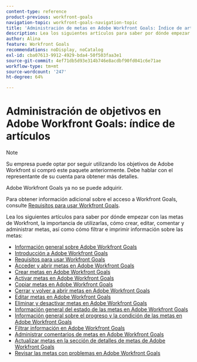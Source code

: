 ```yaml
---
content-type: reference
product-previous: workfront-goals
navigation-topic: workfront-goals-navigation-topic
title: 'Administración de metas en Adobe Workfront Goals: Índice de artículos'
description: Lea los siguientes artículos para saber por dónde empezar con las metas de Workfront, la importancia de utilizarlas, cómo crear, editar, comentar y administrar metas, así como cómo filtrar e imprimir información sobre las metas.
author: Alina
feature: Workfront Goals
recommendations: noDisplay, noCatalog
exl-id: cba07613-9912-4929-bda4-50f503faa3e1
source-git-commit: 4ef71db5d93e314b746e8acdbf90fd041c6e71ae
workflow-type: tm+mt
source-wordcount: '247'
ht-degree: 64%

---
```


# Administración de objetivos en Adobe Workfront Goals: índice de artículos

<!--Audited: 10/2025-->

>[!NOTE]
>
>Su empresa puede optar por seguir utilizando los objetivos de Adobe Workfront si compró este paquete anteriormente. Debe hablar con el representante de su cuenta para obtener más detalles.
>
>Adobe Workfront Goals ya no se puede adquirir.
>
>Para obtener información adicional sobre el acceso a Workfront Goals, consulte [Requisitos para usar Workfront Goals](/help/quicksilver/workfront-goals/goal-management/access-needed-for-wf-goals.md).

<!--Old:

>[!IMPORTANT]
>
>Your organization must have the following to use the functionality described in this article:
>
>* For the new plan and license structure*:
>
>   * An Ultimate plan 
>    
>* For the current plan and license structure: 
>
>   * A Pro or higher 
>   * An Adobe Workfront Goals license in addition to a Workfront license.
>
>*For information, see [Access requirements in Workfront documentation](/help/quicksilver/administration-and-setup/add-users/access-levels-and-object-permissions/access-level-requirements-in-documentation.md). 
>
>
>Contact your Workfront account manager to learn about a Workfront Goals license.
>
>For additional information about access to Workfront Goals, see [Requirements to use Workfront Goals](/help/quicksilver/workfront-goals/goal-management/access-needed-for-wf-goals.md).
-->

Lea los siguientes artículos para saber por dónde empezar con las metas de Workfront, la importancia de utilizarlas, cómo crear, editar, comentar y administrar metas, así como cómo filtrar e imprimir información sobre las metas:

* [Información general sobre Adobe Workfront Goals](../../workfront-goals/goal-management/wf-goals-overview.md)
* [Introducción a Adobe Workfront Goals](../../workfront-goals/goal-management/getting-started-with-wf-goals.md)
* [Requisitos para usar Workfront Goals](../../workfront-goals/goal-management/access-needed-for-wf-goals.md)
* [Acceder y abrir metas en Adobe Workfront Goals](../../workfront-goals/goal-management/access-goals-in-wf-goals.md)
* [Crear metas en Adobe Workfront Goals](../../workfront-goals/goal-management/create-goals.md)
* [Activar metas en Adobe Workfront Goals](../../workfront-goals/goal-management/activate-goals.md)
* [Copiar metas en Adobe Workfront Goals](../../workfront-goals/goal-management/copy-goals.md)
* [Cerrar y volver a abrir metas en Adobe Workfront Goals](../../workfront-goals/goal-management/close-and-reopen-goals.md)
* [Editar metas en Adobe Workfront Goals](../../workfront-goals/goal-management/edit-goals.md)
* [Eliminar y desactivar metas en Adobe Workfront Goals](../../workfront-goals/goal-management/delete-and-deactivate-goals.md)
* [Información general del estado de las metas en Adobe Workfront Goals](../../workfront-goals/goal-management/goal-status-overview.md)
* [Información general sobre el progreso y la condición de las metas en Adobe Workfront Goals](../../workfront-goals/goal-management/calculate-goal-progress.md)
* [Filtrar información en Adobe Workfront Goals](../../workfront-goals/goal-management/filter-information-wf-goals.md)
* [Administrar comentarios de metas en Adobe Workfront Goals](../../workfront-goals/goal-management/manage-goal-comments.md)
* [Actualizar metas en la sección de detalles de metas de Adobe Workfront Goals](../../workfront-goals/goal-management/update-goals-in-goal-details-panel.md)
* [Revisar las metas con problemas en Adobe Workfront Goals](../../workfront-goals/goal-management/view-in-trouble-goals.md)
